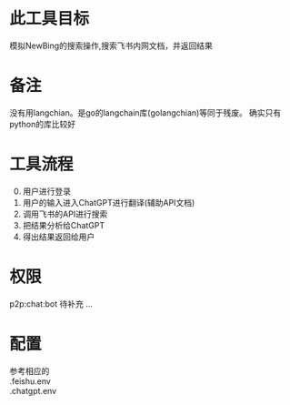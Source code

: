 # 此工具目标
模拟NewBing的搜索操作,搜索飞书内网文档，并返回结果

# 备注
没有用langchian。是go的langchain库(golangchian)等同于残废。
确实只有python的库比较好  

# 工具流程
0. 用户进行登录
1. 用户的输入进入ChatGPT进行翻译(辅助API文档)
2. 调用飞书的API进行搜索
3. 把结果分析给ChatGPT
4. 得出结果返回给用户

# 权限
p2p:chat:bot
待补充
...

# 配置
参考相应的  
.feishu.env  
.chatgpt.env   
